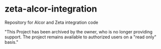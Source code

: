 # zeta-alcor-integration
Repository for Alcor and Zeta integration code

"This Project has been archived by the owner, who is no longer providing support.  The project remains available to authorized users on a "read only" basis."

